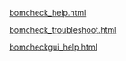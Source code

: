 [bomcheck_help.html](https://htmlpreview.github.io/?https://github.com/kcarlton55/bomcheck/blob/master/help_files/bomcheck_help.html)

[bomcheck_troubleshoot.html](https://htmlpreview.github.io/?https://github.com/kcarlton55/bomcheck/blob/master/help_files/bomcheck_troubleshoot.html)

[bomcheckgui_help.html](https://htmlpreview.github.io/?https://github.com/kcarlton55/bomcheck/blob/master/help_files/bomcheckgui_help.html)